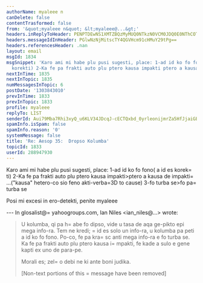 ```yaml
---
authorName: myaleee n
canDelete: false
contentTrasformed: false
from: '&quot;myaleee n&quot; &lt;myaleee@...&gt;'
headers.inReplyToHeader: PENPTDEwNS1XMTZBQzMyMUQ0NTkzN0VCM0JDQ0E0NThCOTkwQHBoeC5nYmw+
headers.messageIdInHeader: PGlwNzNjMitscTY4QGVHcm91cHMuY29tPg==
headers.referencesHeader: .nan
layout: email
msgId: 1834
msgSnippet: 'Karo ami mi habe plu pusi sugesti, place: 1-ad id ko fo fono( a id es
  korekti) 2-Ka fe pa frakti auto plu ptero kausa impakti ptero a kausa de'
nextInTime: 1835
nextInTopic: 1835
numMessagesInTopic: 6
postDate: '1303843010'
prevInTime: 1833
prevInTopic: 1833
profile: myaleee
replyTo: LIST
senderId: Aui79Mba7Rhi3xyQ_u6KLV34JDcqJ-cECTQxbd_0yrleonijmrZa5HfJjaiGETCZM2oG7Yv9VfzJOXofPaHyj3ij3olHHg
spamInfo.isSpam: false
spamInfo.reason: '0'
systemMessage: false
title: 'Re: Aesop 35:  Dropso Kolumba'
topicId: 1833
userId: 288947930
---
```


Karo ami
mi habe plu pusi sugesti, place:
1-ad id ko fo fono( a id es korek=
ti)
2-Ka fe pa frakti auto plu ptero kausa impakti>ptero a kausa de impakti=
...("kausa"  hetero-co sio feno akti-verba=3D to cause)
3-fo turba se>fo pa=
 turba se

Posi mi excesi in ero-detekti, penite
myaleee

--- In glosalist@=
yahoogroups.com, Ian Niles <ian_niles@...> wrote:
>
> 
> U kolumba, qi pa h=
abe fo dipso, vide u tasa de aqa ge-pikto epi mega info-ra.  Tem ne kredi; =
id es solo un info-ra, u kolumba pa peti a id ko fo fono.  Po-co, fe pa kra=
sc anti mega info-ra e fo turba se.  Ka fe pa frakti auto plu ptero kausa i=
mpakti, fe kade a sulo e gene kapti ex uno de para-pe.
>  
> Morali es; zel=
o debi ne ki ante boni judika. 		 	   		  
> 
> [Non-text portions of this =
message have been removed]
>



